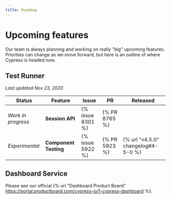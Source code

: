 ```yaml
---
title: Roadmap
---
```


# Upcoming features

Our team is always planning and working on really "big" upcoming features. Priorities can change as we move forward, but here is an outline of where Cypress is headed now.

## Test Runner

*Last updated Nov 23, 2020*

Status               | Feature                            |  Issue            | PR           | Released
---------------------| -----------------------------------|-------------------|--------------|------------
*Work in progress*   | **Session API**                    |  {% issue 8301 %} | {% PR 8765 %}             |
*Experimental*       | **Component Testing**              |  {% issue 5922 %} | {% PR 5923 %}| {% url "v4.5.0" changelog#4-5-0 %}

## Dashboard Service

Please see our official {% url "Dashboard Product Board" https://portal.productboard.com/cypress-io/1-cypress-dashboard %}.
